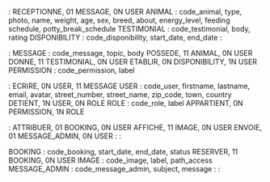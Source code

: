 :
RECEPTIONNE, 01 MESSAGE, 0N USER
ANIMAL : code_animal, type, photo, name, weight, age, sex, breed, about, energy_level, feeding schedule, potty_break_schedule
TESTIMONIAL : code_testimonial, body, rating
DISPONIBILITY : code_disponibility, start_date, end_date
:

:
MESSAGE : code_message, topic, body
POSSEDE, 11 ANIMAL, 0N USER
DONNE, 11 TESTIMONIAL, 0N USER
ETABLIR, 0N DISPONIBILITY, 1N USER
PERMISSION : code_permission, label

:
ECRIRE, 0N USER, 11 MESSAGE
USER : code_user, firstname, lastname, email, avatar, street_number, street_name, zip_code, town, country
DETIENT, 1N USER, 0N ROLE
ROLE : code_role, label
APPARTIENT, 0N PERMISSION, 1N ROLE

:
ATTRIBUER, 01 BOOKING, 0N USER
AFFICHE, 11 IMAGE, 0N USER
ENVOIE, 01 MESSAGE_ADMIN, 0N USER
:
:

BOOKING : code_booking, start_date, end_date, status
RESERVER, 11 BOOKING, 0N USER
IMAGE : code_image, label, path_access
MESSAGE_ADMIN : code_message_admin, subject, message
:
: